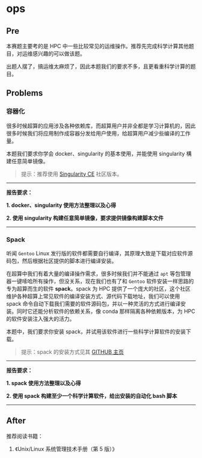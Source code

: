 # ops

## Pre

本赛题主要考的是 HPC 中一些比较常见的运维操作。推荐先完成科学计算其他题目，对运维感兴趣的可以做该题。

出题人摆了，搞运维太麻烦了，因此本题我们的要求不多，且更看重科学计算的题目。

## Problems

### 容器化

很多时候超算的应用涉及各种依赖库，而超算用户并非全都是学习计算机的，因此很多时候我们将应用制作成容器分发给用户使用，给超算用户减少些编译的工作量。

本题我们要求你学会 docker、singularity 的基本使用，并能使用 singularity 構建任意简单镜像。

> 提示：推荐使用 [Singularity CE](https://github.com/sylabs/singularity) 社区版本。

---

**报告要求：**

**1. docker、singularity 使用方法整理以及心得**

**2. 使用 singularity 构建任意简单镜像，要求提供镜像构建脚本文件**

---

### Spack

听闻 `Gentoo` Linux 发行版的软件都需要自行编译，其原理大致是下载对应软件源码包，然后根据社区提供的脚本进行编译安装。

在超算中我们有着大量的编译操作需求，很多时候我们并不能通过 `apt` 等包管理器一键嗦哈所有操作，但没关系，现在我们也有了和 `Gentoo` 软件安装一样思路的专为超算而生的软件 **spack**。spack 为 HPC 提供了一个庞大的社区，这个社区维护各种超算上常见软件的编译安装方式、源代码下载地址，我们可以使用 spack 命令自动下载我们需要的软件源码包，并以一种灵活的方式进行编译安装。同时它还能分析软件的依赖关系，像 conda 那样隔离各种依赖版本，为 HPC 的软件安装注入强大的活力。

本题中，我们要求你安装 spack，并试用该软件进行一些科学计算软件的安装下载。

> 提示：spack 的安装方式见其 [GITHUB 主页](https://github.com/spack/spack)

---

**报告要求：**

**1. spack 使用方法整理以及心得**

**2. 使用 spack 构建至少一个科学计算软件，给出安装的自动化 bash 脚本**

---

## After

推荐阅读书籍：

1. 《Unix/Linux 系统管理技术手册（第 5 版）》